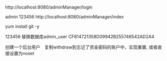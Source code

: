 

http://localhost:8080/adminManager/login

admin 
123456
http://localhost:8080/adminManager/index


yum install git -y


123456
替换数据库admin_user
CF814721358D09942B255746542AD2A4



创建一个后台用户　复制withdraw到忘记了资金密码的账户中，实现重置,
或者直接设置为noset
